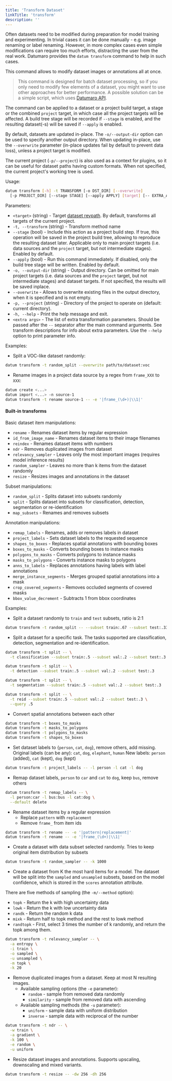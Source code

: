 ```yaml
---
title: 'Transform Dataset'
linkTitle: 'transform'
description: ''
---
```


Often datasets need to be modified during preparation for model training and
experimenting. In trivial cases it can be done manually - e.g. image renaming
or label renaming. However, in more complex cases even simple modifications
can require too much efforts, distracting the user from the real work.
Datumaro provides the `datum transform` command to help in such cases.

This command allows to modify dataset images or annotations all at once.

> This command is designed for batch dataset processing, so if you only
> need to modify few elements of a dataset, you might want to use
> other approaches for better performance. A possible solution can be
> a simple script, which uses [Datumaro API](/docs/developer_manual/).

The command can be applied to a dataset or a project build target,
a stage or the combined `project` target, in which case all the project
targets will be affected. A build tree stage will be recorded
if `--stage` is enabled, and the resulting dataset(-s) will be
saved if `--apply` is enabled.

By default, datasets are updated in-place. The `-o/--output-dir`
option can be used to specify another output directory. When
updating in-place, use the `--overwrite` parameter (in-place
updates fail by default to prevent data loss), unless a project
target is modified.

The current project (`-p/--project`) is also used as a context for
plugins, so it can be useful for dataset paths having custom formats.
When not specified, the current project's working tree is used.

Usage:

``` bash
datum transform [-h] -t TRANSFORM [-o DST_DIR] [--overwrite]
  [-p PROJECT_DIR] [--stage STAGE] [--apply APPLY] [target] [-- EXTRA_ARGS]
```

Parameters:
- `<target>` (string) - Target
  [dataset revpath](/docs/user-manual/how_to_use_datumaro/#revpath).
  By default, transforms all targets of the current project.
- `-t, --transform` (string) - Transform method name
- `--stage` (bool) - Include this action as a project build step.
  If true, this operation will be saved in the project
  build tree, allowing to reproduce the resulting dataset later.
  Applicable only to main project targets (i.e. data sources
  and the `project` target, but not intermediate stages). Enabled by default.
- `--apply` (bool) - Run this command immediately. If disabled, only the
  build tree stage will be written. Enabled by default.
- `-o, --output-dir` (string) - Output directory. Can be omitted for
  main project targets (i.e. data sources and the `project` target, but not
  intermediate stages) and dataset targets. If not specified, the results
  will be saved inplace.
- `--overwrite` - Allows to overwrite existing files in the output directory,
  when it is specified and is not empty.
- `-p, --project` (string) - Directory of the project to operate on
  (default: current directory).
- `-h, --help` - Print the help message and exit.
- `<extra args>` - The list of extra transformation parameters. Should be
  passed after the `--` separator after the main command arguments. See
  transform descriptions for info about extra parameters. Use the `--help`
  option to print parameter info.

Examples:

- Split a VOC-like dataset randomly:
``` bash
datum transform -t random_split --overwrite path/to/dataset:voc
```

- Rename images in a project data source by a regex from `frame_XXX` to `XXX`:
``` bash
datum create <...>
datum import <...> -n source-1
datum transform -t rename source-1 -- -e '|frame_(\d+)|\\1|'
```

#### Built-in transforms <a id="builtin-transforms"></a>

Basic dataset item manipulations:
- `rename` - Renames dataset items by regular expression
- `id_from_image_name` - Renames dataset items to their image filenames
- `reindex` - Renames dataset items with numbers
- `ndr` - Removes duplicated images from dataset
- `relevancy_sampler` - Leaves only the most important images
  (requires model inference results)
- `random_sampler` - Leaves no more than k items from the dataset randomly
- `resize` - Resizes images and annotations in the dataset

Subset manipulations:
- `random_split` - Splits dataset into subsets randomly
- `split` - Splits dataset into subsets for classification, detection,
  segmentation or re-identification
- `map_subsets` - Renames and removes subsets

Annotation manipulations:
- `remap_labels` - Renames, adds or removes labels in dataset
- `project_labels` - Sets dataset labels to the requested sequence
- `shapes_to_boxes` - Replaces spatial annotations with bounding boxes
- `boxes_to_masks` - Converts bounding boxes to instance masks
- `polygons_to_masks` - Converts polygons to instance masks
- `masks_to_polygons` - Converts instance masks to polygons
- `anns_to_labels` - Replaces annotations having labels with label annotations
- `merge_instance_segments` - Merges grouped spatial annotations into a mask
- `crop_covered_segments` - Removes occluded segments of covered masks
- `bbox_value_decrement` - Subtracts 1 from bbox coordinates

Examples:

- Split a dataset randomly to `train` and `test` subsets, ratio is 2:1
``` bash
datum transform -t random_split -- --subset train:.67 --subset test:.33
```

- Split a dataset for a specific task. The tasks supported are
classification, detection, segmentation and re-identification.

``` bash
datum transform -t split -- \
  -t classification --subset train:.5 --subset val:.2 --subset test:.3

datum transform -t split -- \
  -t detection --subset train:.5 --subset val:.2 --subset test:.3

datum transform -t split -- \
  -t segmentation --subset train:.5 --subset val:.2 --subset test:.3

datum transform -t split -- \
  -t reid --subset train:.5 --subset val:.2 --subset test:.3 \
  --query .5
```

- Convert spatial annotations between each other

``` bash
datum transform -t boxes_to_masks
datum transform -t masks_to_polygons
datum transform -t polygons_to_masks
datum transform -t shapes_to_boxes
```

- Set dataset labels to {`person`, `cat`, `dog`}, remove others, add missing.
  Original labels (can be any): `cat`, `dog`, `elephant`, `human`
  New labels: `person` (added), `cat` (kept), `dog` (kept)

``` bash
datum transform -t project_labels -- -l person -l cat -l dog
```

- Remap dataset labels, `person` to `car` and `cat` to `dog`,
keep `bus`, remove others

``` bash
datum transform -t remap_labels -- \
  -l person:car -l bus:bus -l cat:dog \
  --default delete
```

- Rename dataset items by a regular expression
  - Replace `pattern` with `replacement`
  - Remove `frame_` from item ids

``` bash
datum transform -t rename -- -e '|pattern|replacement|'
datum transform -t rename -- -e '|frame_(\d+)|\\1|'
```

- Create a dataset with data subset selected randomly. Tries to keep
  original item distribution by subsets

``` bash
datum transform -t random_sampler -- -k 1000
```

- Create a dataset from K the most hard items for a model. The dataset will
be split into the `sampled` and `unsampled` subsets, based on the model
confidence, which is stored in the `scores` annotation attribute.

There are five methods of sampling (the `-m/--method` option):
- `topk` - Return the k with high uncertainty data
- `lowk` - Return the k with low uncertainty data
- `randk` - Return the random k data
- `mixk` - Return half to topk method and the rest to lowk method
- `randtopk` - First, select 3 times the number of k randomly, and return
  the topk among them.

``` bash
datum transform -t relevancy_sampler -- \
  -a entropy \
  -i train \
  -o sampled \
  -u unsampled \
  -m topk \
  -k 20
```

- Remove duplicated images from a dataset. Keep at most N resulting images.
  - Available sampling options (the `-e` parameter):
    - `random` - sample from removed data randomly
    - `similarity` - sample from removed data with ascending
  - Available sampling methods (the `-u` parameter):
    - `uniform` - sample data with uniform distribution
    - `inverse` - sample data with reciprocal of the number

``` bash
datum transform -t ndr -- \
  -w train \
  -a gradient \
  -k 100 \
  -e random \
  -u uniform
```

- Resize dataset images and annotations. Supports upscaling, downscaling
and mixed variants.

```bash
datum transform -t resize -- -dw 256 -dh 256
```
